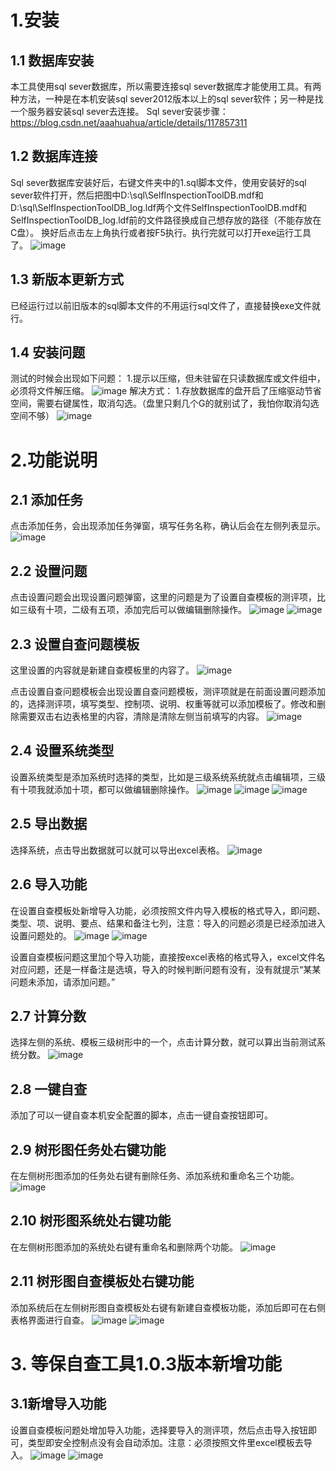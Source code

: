 # 1.安装
## 1.1 数据库安装
本工具使用sql sever数据库，所以需要连接sql sever数据库才能使用工具。有两种方法，一种是在本机安装sql sever2012版本以上的sql sever软件；另一种是找一个服务器安装sql sever去连接。
Sql sever安装步骤：
https://blog.csdn.net/aaahuahua/article/details/117857311
## 1.2 数据库连接
Sql sever数据库安装好后，右键文件夹中的1.sql脚本文件，使用安装好的sql sever软件打开，然后把图中D:\sql\SelfInspectionToolDB.mdf和D:\sql\SelfInspectionToolDB_log.ldf两个文件SelfInspectionToolDB.mdf和SelfInspectionToolDB_log.ldf前的文件路径换成自己想存放的路径（不能存放在C盘）。
换好后点击左上角执行或者按F5执行。执行完就可以打开exe运行工具了。
![image](https://github.com/Bains-sec/self-check/assets/118708882/d2018f44-85e5-4fe8-853b-b12b68a1bd91)
## 1.3 新版本更新方式
已经运行过以前旧版本的sql脚本文件的不用运行sql文件了，直接替换exe文件就行。

## 1.4 安装问题
测试的时候会出现如下问题：
1.提示以压缩，但未驻留在只读数据库或文件组中，必须将文件解压缩。
![image](https://github.com/Bains-sec/self-check/assets/118708882/e1759396-ed86-4356-9625-be5d8a5f75bb)
解决方式：
1.存放数据库的盘开启了压缩驱动节省空间，需要右键属性，取消勾选。（盘里只剩几个G的就别试了，我怕你取消勾选空间不够）
![image](https://github.com/Bains-sec/self-check/assets/118708882/0fe60832-d292-495c-819f-d2bbc429f46d)
 

# 2.功能说明
## 2.1 添加任务
点击添加任务，会出现添加任务弹窗，填写任务名称，确认后会在左侧列表显示。
![image](https://github.com/Bains-sec/self-check/assets/118708882/c44f32fe-03a5-49ee-95cf-619e9af7db55)
 
## 2.2 设置问题
点击设置问题会出现设置问题弹窗，这里的问题是为了设置自查模板的测评项，比如三级有十项，二级有五项，添加完后可以做编辑删除操作。
![image](https://github.com/Bains-sec/self-check/assets/118708882/fc35fa52-9541-44cb-b197-84cf015beb60)
![image](https://github.com/Bains-sec/self-check/assets/118708882/443d28a5-d9eb-4b1e-9826-ef17f85825fe)
 
 
## 2.3 设置自查问题模板
这里设置的内容就是新建自查模板里的内容了。
![image](https://github.com/Bains-sec/self-check/assets/118708882/8a312a01-50c3-4401-8690-a6d1904f45dd)
 
点击设置自查问题模板会出现设置自查问题模板，测评项就是在前面设置问题添加的，选择测评项，填写类型、控制项、说明、权重等就可以添加模板了。修改和删除需要双击右边表格里的内容，清除是清除左侧当前填写的内容。
![image](https://github.com/Bains-sec/self-check/assets/118708882/60c492bd-3535-44cb-beea-39ed3a0fd886)
 
## 2.4 设置系统类型
设置系统类型是添加系统时选择的类型，比如是三级系统系统就点击编辑项，三级有十项我就添加十项，都可以做编辑删除操作。
![image](https://github.com/Bains-sec/self-check/assets/118708882/ad16e140-d4ef-4fe6-83cd-6aac80d1c7cd)
![image](https://github.com/Bains-sec/self-check/assets/118708882/c52abd78-4d6b-4bd4-9e9f-1704ace8ff27)
![image](https://github.com/Bains-sec/self-check/assets/118708882/38f6f744-f4de-4397-84f5-175e5455eb8b)
 
 
 
## 2.5 导出数据
选择系统，点击导出数据就可以就可以导出excel表格。
![image](https://github.com/Bains-sec/self-check/assets/118708882/399b4a56-f39c-487c-9237-6dc4adba3ea1)
 
## 2.6 导入功能
在设置自查模板处新增导入功能，必须按照文件内导入模板的格式导入，即问题、类型、项、说明、要点、结果和备注七列，注意：导入的问题必须是已经添加进入设置问题处的。
![image](https://github.com/Bains-sec/self-check/assets/118708882/d5a384e4-d618-41fd-94f9-9464840abc2c)
![image](https://github.com/Bains-sec/self-check/assets/118708882/49ad794c-f1df-49ae-b8ca-50dcc415ae1a)

设置自查模板问题这里加个导入功能，直接按excel表格的格式导入，excel文件名对应问题，还是一样备注是选填，导入的时候判断问题有没有，没有就提示“某某问题未添加，请添加问题。”
 
 
## 2.7 计算分数
选择左侧的系统、模板三级树形中的一个，点击计算分数，就可以算出当前测试系统分数。
![image](https://github.com/Bains-sec/self-check/assets/118708882/49674acd-2c37-49d8-a8e6-9544b6443744)
 
## 2.8 一键自查
添加了可以一键自查本机安全配置的脚本，点击一键自查按钮即可。
## 2.9 树形图任务处右键功能
在左侧树形图添加的任务处右键有删除任务、添加系统和重命名三个功能。
![image](https://github.com/Bains-sec/self-check/assets/118708882/bc37f04b-3c66-4118-a73d-f371e305c274)
 
## 2.10 树形图系统处右键功能
在左侧树形图添加的系统处右键有重命名和删除两个功能。
![image](https://github.com/Bains-sec/self-check/assets/118708882/a7441864-b6e0-4159-a6cb-4d1e5657ccea)
 
## 2.11 树形图自查模板处右键功能
添加系统后在左侧树形图自查模板处右键有新建自查模板功能，添加后即可在右侧表格界面进行自查。
![image](https://github.com/Bains-sec/self-check/assets/118708882/35d8b76b-29b9-430a-bd91-315f504e164d)
![image](https://github.com/Bains-sec/self-check/assets/118708882/3e4b5c62-f7f3-4e45-86f7-af7a3e659e93)
 
 

# 3.	等保自查工具1.0.3版本新增功能
## 3.1新增导入功能
设置自查模板问题处增加导入功能，选择要导入的测评项，然后点击导入按钮即可，类型即安全控制点没有会自动添加。注意：必须按照文件里excel模板去导入。
![image](https://github.com/Bains-sec/self-check/assets/118708882/cfc7ffcb-57cd-48c5-a26e-8b31fe68f3ad)
![image](https://github.com/Bains-sec/self-check/assets/118708882/e32fa2fd-c52f-410d-a1af-b877e9f49384)
 
 


